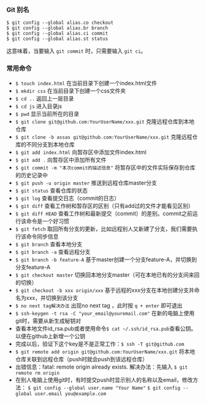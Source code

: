 

### Git 别名

```
$ git config --global alias.co checkout
$ git config --global alias.br branch
$ git config --global alias.ci commit
$ git config --global alias.st status
```

这意味着，当要输入 `git commit` 时，只需要输入 `git ci`。

### 常用命令

- `$ touch index.html` 在当前目录下创建一个index.html文件
- `$ mkdir css` 在当前目录下创建一个css文件夹
- `$ cd ..` 返回上一层目录
- `$ cd js` 进入目录js
- `$ pwd` 显示当前所在的目录
- `$ git clone git@github.com:YourUserName/xxx.git` 克隆远程仓库到本地仓库
- `$ git clone -b assas git@github.com:YourUserName/xxx.git` 克隆远程仓库的不同分支到本地仓库
- `$ git add index.html` 向暂存区中添加文件index.html
- `$ git add .` 向暂存区中添加所有文件
- `$ git commit -m "本次commit的描述信息"` 将暂存区中的文件实际保存到仓库的历史记录中
- `$ git push -u origin master` 推送到远程仓库master分支
- `$ git status` 查看仓库的状态
- `$ git log` 查看提交日志（commit的日志）
- `$ git diff` 查看工作树和暂存区的区别（只有add过的文件才能看见区别）
- `$ git diff HEAD` 查看工作树和最新提交（commit）的差别。commit之前运行该命令是一个好习惯
- `$ git fetch` 取回所有分支的更新，比如远程别人又新建了分支，我们需要执行该命令同步信息
- `$ git branch` 查看本地分支
- `$ git branch -a` 查看远程分支
- `$ git branch -b feature-A` 基于master创建一个分支feature-A，并切换到分支feature-A
- `$ git checkout master` 切换回本地分支master（可在本地已有的分支间来回的切换）
- `$ git checkout -b xxx origin/xxx` 基于远程的xxx分支在本地创建分支并命名为xxx，并切换到该分支
- `$ no next tag解决办法` 出现no next tag ，此时按 `q + enter` 即可退出
- `$ ssh-keygen -t rsa -C "your_email@youremail.com"` 在新的电脑上使用git时，需要从新生成秘钥对
- 查看本地文件id_rsa.pub或者使用命令`$ cat ~/.ssh/id_rsa.pub`查看公钥。以便在github上新增一个公钥
- 完成以后，验证下这个key是不是正常工作：`$ ssh -T git@github.com`
- `$ git remote add origin git@github.com:YourUserName/xxx.git` 将本地仓库关联到远程仓库（push时就会push到该远程仓库）
- 出错信息：fatal: remote origin already exists. 解决办法：先输入 `$ git remote rm origin`
- 在别人电脑上使用git时，有时提交push时显示别人的名称以及email，修改方法：
  `$ git config --global user.name "Your Name"`
  `$ git config --global user.email you@example.com`